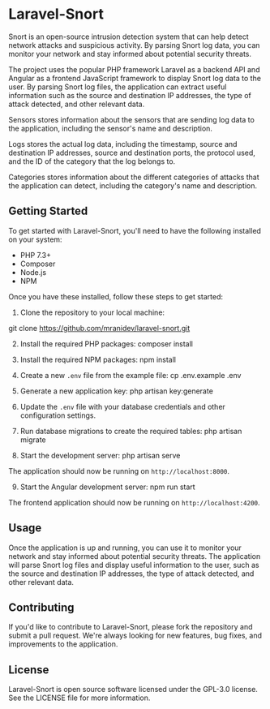 # Laravel-Snort

Snort is an open-source intrusion detection system that can help detect network attacks and suspicious activity. By parsing Snort log data, you can monitor your network and stay informed about potential security threats.

The project uses the popular PHP framework Laravel as a backend API and Angular as a frontend JavaScript framework to display Snort log data to the user. By parsing Snort log files, the application can extract useful information such as the source and destination IP addresses, the type of attack detected, and other relevant data.

Sensors stores information about the sensors that are sending log data to the application, including the sensor's name and description.

Logs stores the actual log data, including the timestamp, source and destination IP addresses, source and destination ports, the protocol used, and the ID of the category that the log belongs to.

Categories stores information about the different categories of attacks that the application can detect, including the category's name and description.

## Getting Started

To get started with Laravel-Snort, you'll need to have the following installed on your system:

- PHP 7.3+
- Composer
- Node.js
- NPM

Once you have these installed, follow these steps to get started:

1. Clone the repository to your local machine:

git clone https://github.com/mranidev/laravel-snort.git

2. Install the required PHP packages:
composer install

3. Install the required NPM packages:
npm install

4. Create a new `.env` file from the example file:
cp .env.example .env

5. Generate a new application key:
php artisan key:generate

6. Update the `.env` file with your database credentials and other configuration settings.

7. Run database migrations to create the required tables:
php artisan migrate

8. Start the development server:
php artisan serve

The application should now be running on `http://localhost:8000`.

9. Start the Angular development server:
npm run start

The frontend application should now be running on `http://localhost:4200`.

## Usage

Once the application is up and running, you can use it to monitor your network and stay informed about potential security threats. The application will parse Snort log files and display useful information to the user, such as the source and destination IP addresses, the type of attack detected, and other relevant data.

## Contributing

If you'd like to contribute to Laravel-Snort, please fork the repository and submit a pull request. We're always looking for new features, bug fixes, and improvements to the application.

## License

Laravel-Snort is open source software licensed under the GPL-3.0 license. See the LICENSE file for more information.
